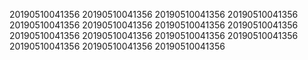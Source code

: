 20190510041356
20190510041356
20190510041356
20190510041356
20190510041356
20190510041356
20190510041356
20190510041356
20190510041356
20190510041356
20190510041356
20190510041356
20190510041356
20190510041356
20190510041356
